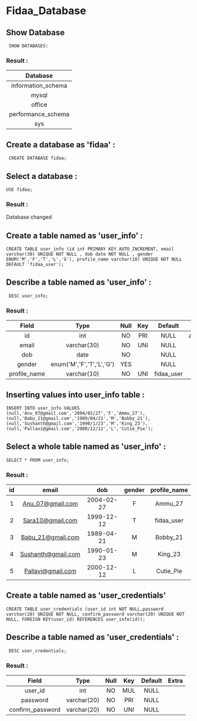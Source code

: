 # Fidaa_Database

## Show Database

```
 SHOW DATABASES:
 ```
 ### Result :
 

| Database           |
|:------------------:|
| information_schema |
| mysql              |
| office             |
| performance_schema |
| sys                |


## Create a database as 'fidaa' :

```
 CREATE DATABASE fidaa;
 ```

## Select a database :

```
USE fidaa;
```
### Result :
Database changed

## Create a table named as 'user_info' :

```
CREATE TABLE user_info (id int PRIMARY KEY AUTO_INCREMENT, email varchar(30) UNIQUE NOT NULL , dob date NOT NULL , gender ENUM('M','F','T','L','G'), profile_name varchar(10) UNIQUE NOT NULL DEFAULT 'fidaa_user');
```

## Describe a table named as 'user_info' :

```
 DESC user_info;
 ```
 ### Result :


| Field        | Type                      | Null | Key | Default    | Extra          |
|:------------:|:-------------------------:|:----:|:---:|:----------:|:--------------:|
| id           | int                       | NO   | PRI | NULL       | auto_increment |
| email        | varchar(30)               | NO   | UNI | NULL       |                |
| dob          | date                      | NO   |     | NULL       |                |
| gender       | enum('M','F','T','L','G') | YES  |     | NULL       |                |
| profile_name | varchar(10)               | NO   | UNI | fidaa_user |                |


## Inserting values into user_info table :

```
INSERT INTO user_info VALUES (null,'Anu_07@gmail.com','2004/02/27','F','Ammu_27'),(null,'Babu_21@gmail.com','1989/04/21','M','Bobby_21'),(null,'Sushanth@gmail.com','1990/1/23','M','King_23'),(null,'Pallavi@gmail.com','2000/12/12','L','Cutie_Pie');
```

## Select a whole table named as 'user_info' : 

```
SELECT * FROM user_info;
```

### Result :


| id | email              | dob        | gender | profile_name |
|:--:|:------------------:|:----------:|:------:|:------------:|
|  1 | Anu_07@gmail.com   | 2004-02-27 | F      | Ammu_27      |
|  2 | Sara10@gmail.com   | 1999-12-12 | T      | fidaa_user   |
|  3 | Babu_21@gmail.com  | 1989-04-21 | M      | Bobby_21     |
|  4 | Sushanth@gmail.com | 1990-01-23 | M      | King_23      |
|  5 | Pallavi@gmail.com  | 2000-12-12 | L      | Cutie_Pie    |


## Create a table named as 'user_credentials'
```
CREATE TABLE user_credentials (user_id int NOT NULL,password varchar(20) UNIQUE NOT NULL, confirm_password varchar(20) UNIQUE NOT NULL, FOREIGN KEY(user_id) REFERENCES user_info(id));
```

## Describe a table named as 'user_credentials' :
```
 DESC user_credentials;
 ```
 ### Result :

| Field            | Type        | Null | Key | Default | Extra |
|:----------------:|:-----------:|:----:|:---:|:-------:|:-----:|
| user_id          | int         | NO   | MUL | NULL    |       |
| password         | varchar(20) | NO   | PRI | NULL    |       |
| confirm_password | varchar(20) | NO   | UNI | NULL    |       |


